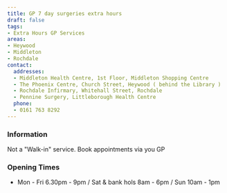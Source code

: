 ```yaml
---
title: GP 7 day surgeries extra hours
draft: false
tags:
- Extra Hours GP Services
areas:
- Heywood
- Middleton
- Rochdale
contact:
  addresses:
  - Middleton Health Centre, 1st Floor, Middleton Shopping Centre
  - The Phoenix Centre, Church Street, Heywood ( behind the Library )
  - Rochdale Infirmary, Whitehall Street, Rochdale
  - Pennine Surgery, Littleborough Health Centre
  phone:
  - 0161 763 8292
---
```


### Information
Not a "Walk-in" service.  Book appointments via you GP

### Opening Times
* Mon - Fri 6.30pm - 9pm / Sat & bank hols 8am - 6pm / Sun 10am - 1pm
